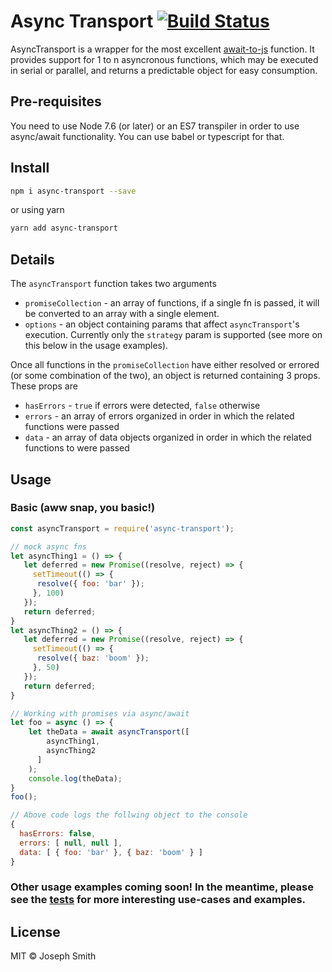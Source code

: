 # Async Transport [![Build Status](https://secure.travis-ci.org/technicolorenvy/async-transport.png?branch=master)](http://travis-ci.org/technicolorenvy/async-transport)

AsyncTransport is a wrapper for the most excellent [await-to-js](https://github.com/scopsy/await-to-js) function. It provides support for 1 to n asyncronous functions, which may be executed in serial or parallel, and returns a predictable object for easy consumption.

## Pre-requisites
You need to use Node 7.6 (or later) or an ES7 transpiler in order to use async/await functionality. You can use babel or typescript for that.

## Install

```sh
npm i async-transport --save
```

or using yarn

```sh
yarn add async-transport
```

## Details 

The `asyncTransport` function takes two arguments
- `promiseCollection` - an array of functions, if a single fn is passed, it will be converted to an array with a single element.
- `options` - an object containing params that affect `asyncTransport`'s execution. Currently only the `strategy` param is supported (see more on this below in the usage examples).

Once all functions in the `promiseCollection` have either resolved or errored (or some combination of the two), an object is returned containing 3 props. These props are

- `hasErrors` - `true` if errors were detected, `false` otherwise
- `errors` - an array of errors organized in order in which the related functions were passed
- `data` - an array of data objects organized in order in which the related functions to were passed

## Usage 

### Basic (aww snap, you basic!)

```javascript
const asyncTransport = require('async-transport');

// mock async fns
let asyncThing1 = () => {
   let deferred = new Promise((resolve, reject) => {
     setTimeout(() => {
      resolve({ foo: 'bar' });
     }, 100)
   });
   return deferred;
}
let asyncThing2 = () => {
   let deferred = new Promise((resolve, reject) => {
     setTimeout(() => {
      resolve({ baz: 'boom' });
     }, 50)
   });
   return deferred;
}

// Working with promises via async/await
let foo = async () => {
    let theData = await asyncTransport([
        asyncThing1,
        asyncThing2
      ]
    );    
    console.log(theData);
}
foo();

// Above code logs the follwing object to the console
{
  hasErrors: false,
  errors: [ null, null ],
  data: [ { foo: 'bar' }, { baz: 'boom' } ]
}
```

### Other usage examples coming soon! In the meantime, please see the [tests](https://github.com/technicolorenvy/async-transport/blob/master/__tests__/async-transport.test.js) for more interesting use-cases and examples.

## License

MIT © Joseph Smith